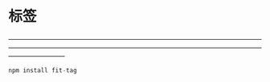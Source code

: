 # 标签

————————————————————————————————————————————————————————————————————————————————
````jsx
npm install fit-tag
````
